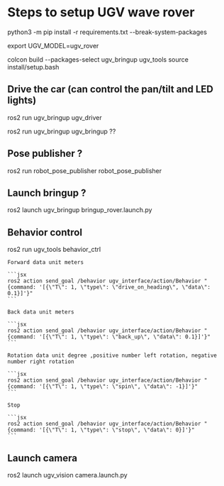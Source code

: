 # Steps to setup UGV wave rover

python3 -m pip install -r requirements.txt --break-system-packages

export UGV_MODEL=ugv_rover

colcon build --packages-select ugv_bringup ugv_tools
source install/setup.bash

## Drive the car (can control the pan/tilt and LED lights)

ros2 run ugv_bringup ugv_driver

ros2 run ugv_bringup ugv_bringup ??


## Pose publisher ?

ros2 run robot_pose_publisher robot_pose_publisher

## Launch bringup ?

ros2 launch ugv_bringup bringup_rover.launch.py 



## Behavior control

ros2 run ugv_tools behavior_ctrl

    Forward data unit meters
        
    ```jsx
    ros2 action send_goal /behavior ugv_interface/action/Behavior "{command: '[{\"T\": 1, \"type\": \"drive_on_heading\", \"data\": 0.1}]'}"
    ```
    
    Back data unit meters
    
    ```jsx
    ros2 action send_goal /behavior ugv_interface/action/Behavior "{command: '[{\"T\": 1, \"type\": \"back_up\", \"data\": 0.1}]'}"
    ```
    
    Rotation data unit degree ,positive number left rotation, negative number right rotation
    
    ```jsx
    ros2 action send_goal /behavior ugv_interface/action/Behavior "{command: '[{\"T\": 1, \"type\": \"spin\", \"data\": -1}]'}"
    ```
    
    Stop
    
    ```jsx
    ros2 action send_goal /behavior ugv_interface/action/Behavior "{command: '[{\"T\": 1, \"type\": \"stop\", \"data\": 0}]'}"
    ```

## Launch camera

ros2 launch ugv_vision camera.launch.py
